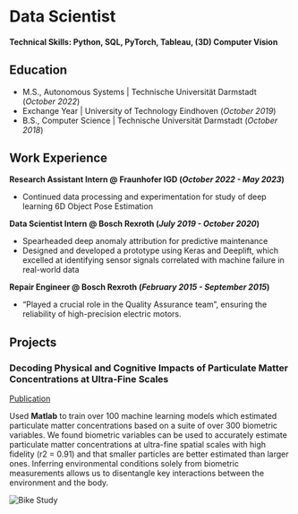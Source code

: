 # Data Scientist

#### Technical Skills: Python, SQL, PyTorch, Tableau, (3D) Computer Vision

## Education
- M.S., Autonomous Systems | Technische Universität Darmstadt (_October 2022_)
- Exchange Year | University of Technology Eindhoven (_October 2019_)
- B.S., Computer Science | Technische Universität Darmstadt (_October 2018_)

## Work Experience
**Research Assistant Intern @ Fraunhofer IGD (_October 2022 - May 2023_)**
- Continued data processing and experimentation for study of deep learning 6D Object Pose Estimation

**Data Scientist Intern @ Bosch Rexroth (_July 2019 - October 2020_)**
- Spearheaded deep anomaly attribution for predictive maintenance
- Designed and developed a prototype using Keras and Deeplift,
which excelled at identifying sensor signals correlated with machine failure in real-world data

**Repair Engineer @ Bosch Rexroth (_February 2015 - September 2015_)**
- “Played a crucial role in the Quality Assurance team”, ensuring the reliability of high-precision electric motors.

## Projects

### 


### Decoding Physical and Cognitive Impacts of Particulate Matter Concentrations at Ultra-Fine Scales
[Publication](https://www.mdpi.com/1424-8220/22/11/4240)

Used **Matlab** to train over 100 machine learning models which estimated particulate matter concentrations based on a suite of over 300 biometric variables. We found biometric variables can be used to accurately estimate particulate matter concentrations at ultra-fine spatial scales with high fidelity (r2 = 0.91) and that smaller particles are better estimated than larger ones. Inferring environmental conditions solely from biometric measurements allows us to disentangle key interactions between the environment and the body.

![Bike Study](/assets/img/bike_study.jpeg)
